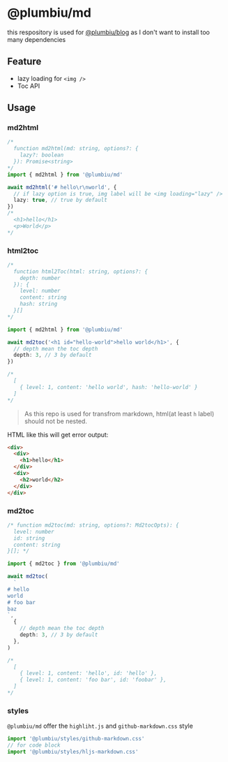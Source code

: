 # @plumbiu/md

this respository is used for [@plumbiu/blog](https://github.com/Plumbiu/blog) as I don't want to install too many dependencies

## Feature

- lazy loading for `<img />`
- Toc API

## Usage

### md2html

```ts
/*
  function md2html(md: string, options?: {
    lazy?: boolean
  }): Promise<string>
*/
import { md2html } from '@plumbiu/md'

await md2html('# hello\r\nworld', {
  // if lazy option is true, img label will be <img loading="lazy" />
  lazy: true, // true by default
})
/*
  <h1>hello</h1>
  <p>World</p>
*/
```

### html2toc

```ts
/*
  function html2Toc(html: string, options?: {
    depth: number
  }): {
    level: number
    content: string
    hash: string
  }[]
*/

import { md2html } from '@plumbiu/md'

await md2toc('<h1 id="hello-world">hello world</h1>', {
  // depth mean the toc depth
  depth: 3, // 3 by default
})

/*
  [
    { level: 1, content: 'hello world', hash: 'hello-world' }
  ]
*/
```

> As this repo is used for transfrom markdown, html(at least `h` label) should not be nested.

HTML like this will get error output:

```html
<div>
  <div>
    <h1>hello</h1>
  </div>
  <div>
    <h2>world</h2>
  </div>
</div>
```

### md2toc

```ts
/* function md2toc(md: string, options?: Md2tocOpts): {
  level: number
  id: string
  content: string
}[]; */

import { md2toc } from '@plumbiu/md'

await md2toc(
  `
# hello
world
# foo bar
baz
`,
  {
    // depth mean the toc depth
    depth: 3, // 3 by default
  },
)

/*
  [
    { level: 1, content: 'hello', id: 'hello' },
    { level: 1, content: 'foo bar', id: 'foobar' },
  ]
*/
```

### styles

`@plumbiu/md` offer the `highliht.js` and `github-markdown.css` style

```ts
import '@plumbiu/styles/github-markdown.css'
// for code block
import '@plumbiu/styles/hljs-markdown.css'
```
